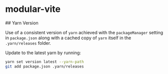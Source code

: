 # modular-vite


## Yarn Version

Use of a consistent version of `yarn` achieved with the `packageManager` setting in `package.json` along with a cached copy of `yarn` itself in the `.yarn/releases` folder.

Update to the latest yarn by running:

```bash
yarn set version latest --yarn-path
git add package.json .yarn/releases
```